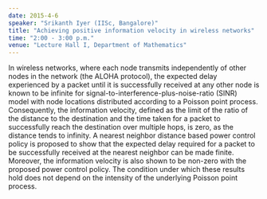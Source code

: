 ```yaml
---
date: 2015-4-6
speaker: "Srikanth Iyer (IISc, Bangalore)"
title: "Achieving positive information velocity in wireless networks"
time: "2:00 - 3:00 p.m."
venue: "Lecture Hall I, Department of Mathematics"
---
```

In wireless networks, where each node transmits independently of
other nodes in the network (the ALOHA protocol), the expected delay
experienced by a packet until it is successfully received at any other
node is known to be infinite for signal-to-interference-plus-noise-ratio
(SINR) model with node locations distributed according to a Poisson point
process. Consequently, the information velocity, defined as the limit of
the ratio of the distance to the destination and the time taken for a
packet to successfully reach the destination over multiple hops, is zero,
as the distance tends to infinity. A nearest neighbor distance based power
control policy is proposed to show that the expected delay required for a
packet to be successfully received at the nearest
neighbor can be made finite. Moreover, the information velocity is also
shown to be non-zero with the proposed power control policy. The condition
under which these results hold does not depend on the intensity of the
underlying Poisson point process.
